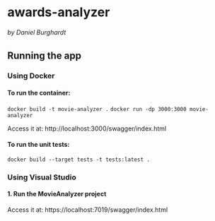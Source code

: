 # awards-analyzer
###### by Daniel Burghardt

## Running the app
### Using Docker
#### To run the container:
`docker build -t movie-analyzer .`
`docker run -dp 3000:3000 movie-analyzer`

Access it at: http://localhost:3000/swagger/index.html

#### To run the unit tests:
`docker build --target tests -t tests:latest .`

### Using Visual Studio
#### 1. Run the MovieAnalyzer project
Access it at: https://localhost:7019/swagger/index.html